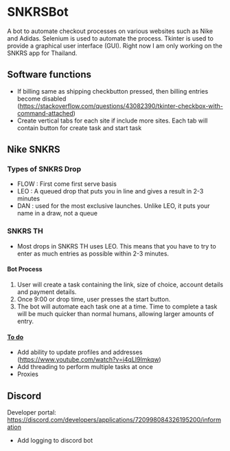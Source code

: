 # SNKRSBot
A bot to automate checkout processes on various websites such as Nike and Adidas. Selenium is used to automate the process. Tkinter is used to provide a graphical user interface (GUI). Right now I am only working on the SNKRS app for Thailand.

<h2>Software functions</h2>

- If billing same as shipping checkbutton pressed, then billing entries become disabled (https://stackoverflow.com/questions/43082390/tkinter-checkbox-with-command-attached)
- Create vertical tabs for each site if include more sites. Each tab will contain button for create task and start task

<h2>Nike SNKRS</h2>

<h3>Types of SNKRS Drop</h3>

- FLOW : First come first serve basis
- LEO : A queued drop that puts you in line and gives a result in 2-3 minutes
- DAN : used for the most exclusive launches. Unlike LEO, it puts your name in a draw, not a queue

<h3>SNKRS TH</h3>

- Most drops in SNKRS TH uses LEO. This means that you have to try to enter as much entries as possible within 2-3 minutes.

<h4>Bot Process</h4>

1. User will create a task containing the link, size of choice, account details and payment details.
2. Once 9:00 or drop time, user presses the start button.
3. The bot will automate each task one at a time. Time to complete a task will be much quicker than normal humans, allowing larger amounts of entry.

<u><h4>To do</h4></u>

- Add ability to update profiles and addresses (https://www.youtube.com/watch?v=i4qLI9lmkqw)
- Add threading to perform multiple tasks at once
- Proxies

<h2>Discord</h2>

Developer portal: https://discord.com/developers/applications/720998084326195200/information

- Add logging to discord bot
